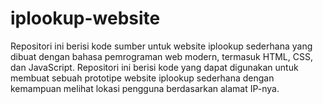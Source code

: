 # iplookup-website
Repositori ini berisi kode sumber untuk website iplookup sederhana yang dibuat dengan bahasa pemrograman web modern, termasuk HTML, CSS, dan JavaScript. Repositori ini berisi kode yang dapat digunakan untuk membuat sebuah prototipe website iplookup sederhana dengan kemampuan melihat lokasi pengguna berdasarkan alamat IP-nya.
